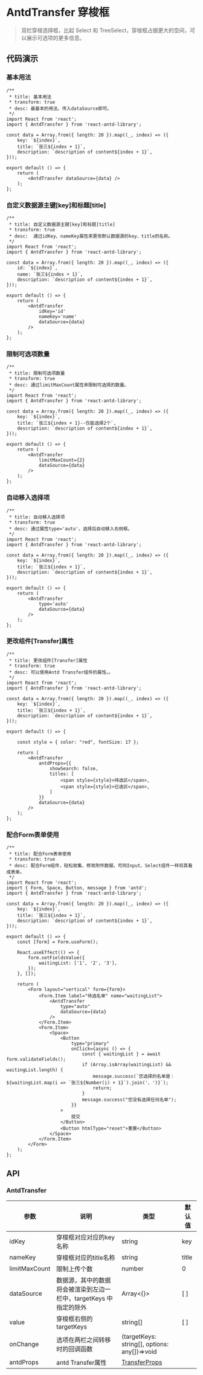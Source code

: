 # AntdTransfer 穿梭框

> 双栏穿梭选择框，比起 Select 和 TreeSelect，穿梭框占据更大的空间，可以展示可选项的更多信息。

## 代码演示

### 基本用法

```tsx
/**
 * title: 基本用法
 * transform: true
 * desc: 最基本的用法，传入dataSource即可。
 */
import React from 'react';
import { AntdTransfer } from 'react-antd-library';

const data = Array.from({ length: 20 }).map((_, index) => ({
    key: `${index}`,
    title: `张三${index + 1}`,
    description: `description of content${index + 1}`,
}));

export default () => {
    return (
        <AntdTransfer dataSource={data} />
    );
};
```

### 自定义数据源主键[key]和标题[title]

```tsx
/**
 * title: 自定义数据源主键[key]和标题[title]
 * transform: true
 * desc:  通过idKey、nameKey属性来更改默认数据源的key、title的名称。
 */
import React from 'react';
import { AntdTransfer } from 'react-antd-library';

const data = Array.from({ length: 20 }).map((_, index) => ({
    id: `${index}`,
    name: `张三${index + 1}`,
    description: `description of content${index + 1}`,
}));

export default () => {
    return (
        <AntdTransfer
            idKey='id'
            nameKey='name'
            dataSource={data}
        />
    );
};
```

### 限制可选项数量

```tsx
/**
 * title: 限制可选项数量
 * transform: true
 * desc: 通过limitMaxCount属性来限制可选择的数量。
 */
import React from 'react';
import { AntdTransfer } from 'react-antd-library';

const data = Array.from({ length: 20 }).map((_, index) => ({
    key: `${index}`,
    title: `张三${index + 1}--仅能选择2个`,
    description: `description of content${index + 1}`,
}));

export default () => {
    return (
        <AntdTransfer
            limitMaxCount={2}
            dataSource={data}
        />
    );
};
```

### 自动移入选择项

```tsx
/**
 * title: 自动移入选择项
 * transform: true
 * desc: 通过属性type='auto'，选择后自动移入右侧框。
 */
import React from 'react';
import { AntdTransfer } from 'react-antd-library';

const data = Array.from({ length: 20 }).map((_, index) => ({
    key: `${index}`,
    title: `张三${index + 1}`,
    description: `description of content${index + 1}`,
}));

export default () => {
    return (
        <AntdTransfer
            type='auto'
            dataSource={data}
        />
    );
};
```

### 更改组件[Transfer]属性

```tsx
/**
 * title: 更改组件[Transfer]属性
 * transform: true
 * desc: 可以使用Antd Transfer组件的属性。。
 */
import React from 'react';
import { AntdTransfer } from 'react-antd-library';

const data = Array.from({ length: 20 }).map((_, index) => ({
    key: `${index}`,
    title: `张三${index + 1}`,
    description: `description of content${index + 1}`,
}));

export default () => {

    const style = { color: "red", fontSize: 17 };
    
    return (
        <AntdTransfer
            antdProps={{
                showSearch: false,
                titles: [
                    <span style={style}>待选区</span>,
                    <span style={style}>已选区</span>,
                ]
            }}
            dataSource={data}
        />
    );
};
```

### 配合Form表单使用

```tsx
/**
 * title: 配合Form表单使用
 * transform: true
 * desc: 配合Form组件，轻松收集、修改附件数据，可同Input、Select组件一样将其看成表单。
 */
import React from 'react';
import { Form, Space, Button, message } from 'antd';
import { AntdTransfer } from 'react-antd-library';

const data = Array.from({ length: 20 }).map((_, index) => ({
    key: `${index}`,
    title: `张三${index + 1}`,
    description: `description of content${index + 1}`,
}));

export default () => {
    const [form] = Form.useForm();

    React.useEffect(() => {
        form.setFieldsValue({
            waitingList: ['1', '2', '3'],
        });
    }, []);

    return (
        <Form layout="vertical" form={form}>
            <Form.Item label="待选名单" name="waitingList">
                <AntdTransfer
                    type="auto"
                    dataSource={data}
                />
            </Form.Item>
            <Form.Item>
                <Space>
                    <Button
                        type="primary"
                        onClick={async () => {
                            const { waitingList } = await form.validateFields();
                            if (Array.isArray(waitingList) && waitingList.length) {
                                message.success(`您选择的名单是：${waitingList.map(i => `张三${Number(i) + 1}`).join('、')}`);
                                return;
                            }
                            message.success("您没有选择任何名单");
                        }}
                    >
                        提交
                    </Button>
                    <Button htmlType="reset">重置</Button>
                </Space>
            </Form.Item>
        </Form>
    );
};
```

## API

### AntdTransfer

| 参数          | 说明                                                              | 类型                                                                         | 默认值 |
| ------------- | ----------------------------------------------------------------- | ---------------------------------------------------------------------------- | ------ |
| idKey         | 穿梭框对应对应的key名称                                           | string                                                                       | key    |
| nameKey       | 穿梭框对应的title名称                                             | string                                                                       | title  |
| limitMaxCount | 限制上传个数                                                      | number                                                                       | 0      |
| dataSource    | 数据源，其中的数据将会被渲染到左边一栏中，targetKeys 中指定的除外 | Array<{}>                                                                       | [ ]    |
| value         | 穿梭框右侧的targetKeys                                            | string[]                                                                     | [ ]    |
| onChange      | 选项在两栏之间转移时的回调函数                                    | (targetKeys: string[], options: any[])=>void                                 |        |
| antdProps     | antd Transfer属性                                                 | [TransferProps](https://ant-design.antgroup.com/components/transfer-cn/#API) |        |